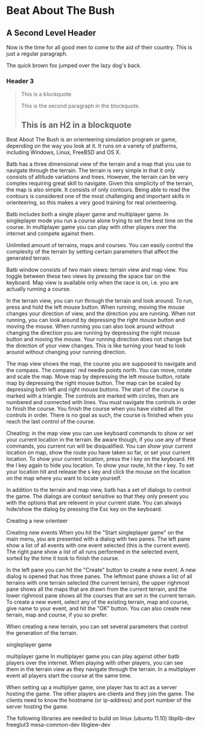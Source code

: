 Beat About The Bush
===================



A Second Level Header
---------------------

Now is the time for all good men to come to
the aid of their country. This is just a
regular paragraph.

The quick brown fox jumped over the lazy
dog's back.

### Header 3

> This is a blockquote.
> 
> This is the second paragraph in the blockquote.
>
> ## This is an H2 in a blockquote

Beat About The Bush is an orienteering simulation program or game, depending on the way you look at it.
It runs on a variety of platforms, including Windows, Linux, FreeBSD and OS X. 

Batb has a three dimensional view of the terrain and a map that you use to navigate through the terrain.
The terrain is very simple in that it only consists of altitude variations and trees. However, the terrain
can be very complex requiring great skill to navigate. Given this simplicity of the terrain, the map is also 
simple. It consists of only contours. Being able to read the contours is considered one of the most challenging
and important skills in orienteering, so this makes a very good training for real orienteering.

Batb includes both a single player game and multiplayer game. In singleplayer mode you run a course alone trying
to set the best time on the course. In multiplayer game you can play with other players over the internet and compete
against them.

Unlimited amount of terrains, maps and courses. You can easily control the complexity of the terrain by setting
certain parameters that affect the generated terrain.

Batb window consists of two main views: terrain view and map view. You toggle between these two views by pressing
the space bar on the keyboard. Map view is available only when the race is on, i.e. you are actually running a course.

In the terrain view, you can run through the terrain and look around. To run, press and hold the left mouse button.
When running, moving the mouse changes your direction of view, and the direction you are running. When not running, 
you can look around by depressing the right mouse button and moving the mouse. When running you can also look around
without changing the direction you are running by depressing the right mouse button and moving the mouse. Your running
direction does not change but the direction of your view changes. This is like turning your head to look around without
changing your running direction.

The map view shows the map, the course you are supposed to navigate and the compass. The compass' red needle points north.
You can move, rotate and scale the map. Move map by depressing the left mouse button, rotate map by depressing the
right mouse button. The map can be scaled by depressing both left and right mouse buttons. The start of the course is
marked with a triangle. The controls are marked with circles, then are numbered and connected with lines. You must navigate 
the controls in order to finish the course. You finish the course when you have visited all the controls in order. There is 
no goal as such, the course is finished when you reach the last control of the course.

Cheating: in the map view you can use keyboard commands to show or set your current location in the terrain. Be aware though,
if you use any of these commands, you current run will be disqualified. You can show your current location on map, show the 
route you have taken so far, or set your current location. To show your current location, press the l key on the keyboard. 
Hit the l key again to hide you location. To show your route, hit the r key. To set your location hit and release the s key
and click the mouse on the location on the map where you want to locate yourself.

In addition to the terrain and map view, batb has a set of dialogs to control the game. The dialogs are context sensitive
so that they only present you with the options that are relevent in your current state. You can always hide/show the dialog
by pressing the Esc key on the keyboard.

Creating a new orienteer

Creating new events
When you hit the "Start singleplayer game" on the main menu, you are presented with a dialog with two panes.
The left pane show a list of all events with one event selected (this is the current event). The right pane
show a list of all runs performed in the selected event, sorted by the time it took to finish the course.

In the left pane you can hit the "Create" button to create a new event. A new dialog is opened that has three panes.
The leftmost pane shows a list of all terrains with one terrain selected (the current terrain), the upper righmost 
pane shows all the maps that are drawn from the current terrain, and the lower righmost pane shows all the courses 
that are set in the current terrain. To create a new event, select any of the existing terrain, map and course, give
name to your event, and hit the "OK" button. You can also create new terrain, map and course, if you so prefer.

When creating a new terrain, you can set several parameters that control the generation of the terrain.

singleplayer game

multiplayer game
In multiplayer game you can play against other batb players over the internet. When playing with other players, 
you can see them in the terrain view as they navigate through the terrain. In a multiplayer event all players
start the course at the same time.

When setting up a multiplyer game, one player has to act as a server hosting the game. The other players are
clients and they join the game. The clients need to know the hostname (or ip-address) and port number of the
server hosting the game.

The following libraries are needed to build on linux (ubuntu 11.10)
libplib-dev
freeglut3
mesa-common-dev
libglew-dev
